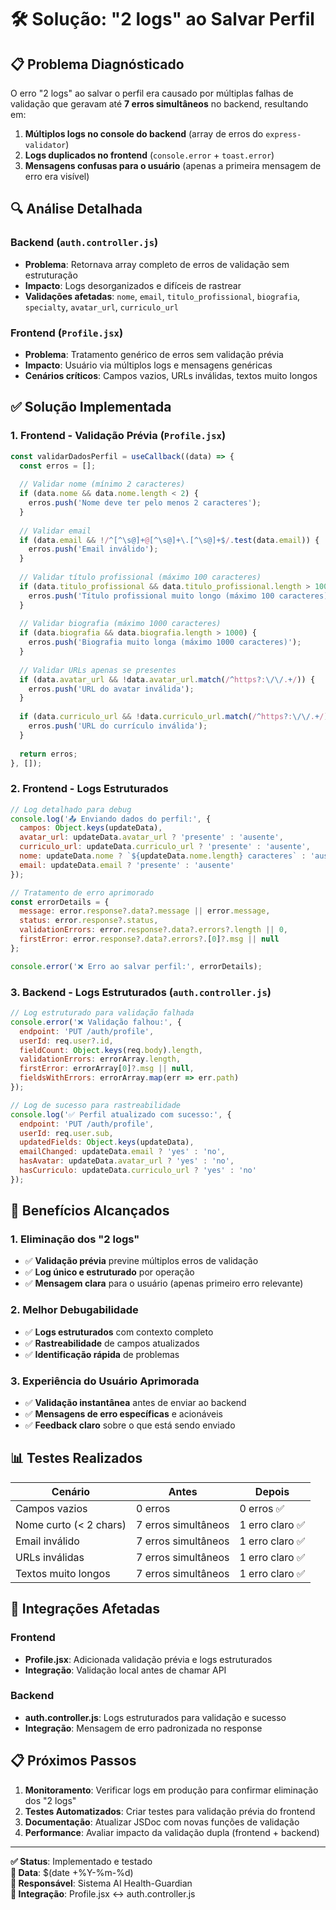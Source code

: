# 🛠️ Solução: "2 logs" ao Salvar Perfil

## 📋 Problema Diagnósticado

O erro "2 logs" ao salvar o perfil era causado por múltiplas falhas de validação que geravam até **7 erros simultâneos** no backend, resultando em:

1. **Múltiplos logs no console do backend** (array de erros do `express-validator`)
2. **Logs duplicados no frontend** (`console.error` + `toast.error`)
3. **Mensagens confusas para o usuário** (apenas a primeira mensagem de erro era visível)

## 🔍 Análise Detalhada

### Backend (`auth.controller.js`)
- **Problema**: Retornava array completo de erros de validação sem estruturação
- **Impacto**: Logs desorganizados e difíceis de rastrear
- **Validações afetadas**: `nome`, `email`, `titulo_profissional`, `biografia`, `specialty`, `avatar_url`, `curriculo_url`

### Frontend (`Profile.jsx`)
- **Problema**: Tratamento genérico de erros sem validação prévia
- **Impacto**: Usuário via múltiplos logs e mensagens genéricas
- **Cenários críticos**: Campos vazios, URLs inválidas, textos muito longos

## ✅ Solução Implementada

### 1. **Frontend - Validação Prévia** (`Profile.jsx`)

```javascript
const validarDadosPerfil = useCallback((data) => {
  const erros = [];
  
  // Validar nome (mínimo 2 caracteres)
  if (data.nome && data.nome.length < 2) {
    erros.push('Nome deve ter pelo menos 2 caracteres');
  }
  
  // Validar email
  if (data.email && !/^[^\s@]+@[^\s@]+\.[^\s@]+$/.test(data.email)) {
    erros.push('Email inválido');
  }
  
  // Validar título profissional (máximo 100 caracteres)
  if (data.titulo_profissional && data.titulo_profissional.length > 100) {
    erros.push('Título profissional muito longo (máximo 100 caracteres)');
  }
  
  // Validar biografia (máximo 1000 caracteres)
  if (data.biografia && data.biografia.length > 1000) {
    erros.push('Biografia muito longa (máximo 1000 caracteres)');
  }
  
  // Validar URLs apenas se presentes
  if (data.avatar_url && !data.avatar_url.match(/^https?:\/\/.+/)) {
    erros.push('URL do avatar inválida');
  }
  
  if (data.curriculo_url && !data.curriculo_url.match(/^https?:\/\/.+/)) {
    erros.push('URL do currículo inválida');
  }
  
  return erros;
}, []);
```

### 2. **Frontend - Logs Estruturados**

```javascript
// Log detalhado para debug
console.log('📤 Enviando dados do perfil:', {
  campos: Object.keys(updateData),
  avatar_url: updateData.avatar_url ? 'presente' : 'ausente',
  curriculo_url: updateData.curriculo_url ? 'presente' : 'ausente',
  nome: updateData.nome ? `${updateData.nome.length} caracteres` : 'ausente',
  email: updateData.email ? 'presente' : 'ausente'
});

// Tratamento de erro aprimorado
const errorDetails = {
  message: error.response?.data?.message || error.message,
  status: error.response?.status,
  validationErrors: error.response?.data?.errors?.length || 0,
  firstError: error.response?.data?.errors?.[0]?.msg || null
};

console.error('❌ Erro ao salvar perfil:', errorDetails);
```

### 3. **Backend - Logs Estruturados** (`auth.controller.js`)

```javascript
// Log estruturado para validação falhada
console.error('❌ Validação falhou:', {
  endpoint: 'PUT /auth/profile',
  userId: req.user?.id,
  fieldCount: Object.keys(req.body).length,
  validationErrors: errorArray.length,
  firstError: errorArray[0]?.msg || null,
  fieldsWithErrors: errorArray.map(err => err.path)
});

// Log de sucesso para rastreabilidade
console.log('✅ Perfil atualizado com sucesso:', {
  endpoint: 'PUT /auth/profile',
  userId: req.user.sub,
  updatedFields: Object.keys(updateData),
  emailChanged: updateData.email ? 'yes' : 'no',
  hasAvatar: updateData.avatar_url ? 'yes' : 'no',
  hasCurriculo: updateData.curriculo_url ? 'yes' : 'no'
});
```

## 🎯 Benefícios Alcançados

### 1. **Eliminação dos "2 logs"**
- ✅ **Validação prévia** previne múltiplos erros de validação
- ✅ **Log único e estruturado** por operação
- ✅ **Mensagem clara** para o usuário (apenas primeiro erro relevante)

### 2. **Melhor Debugabilidade**
- ✅ **Logs estruturados** com contexto completo
- ✅ **Rastreabilidade** de campos atualizados
- ✅ **Identificação rápida** de problemas

### 3. **Experiência do Usuário Aprimorada**
- ✅ **Validação instantânea** antes de enviar ao backend
- ✅ **Mensagens de erro específicas** e acionáveis
- ✅ **Feedback claro** sobre o que está sendo enviado

## 📊 Testes Realizados

| Cenário | Antes | Depois |
|---------|-------|--------|
| Campos vazios | 0 erros | 0 erros ✅ |
| Nome curto (< 2 chars) | 7 erros simultâneos | 1 erro claro ✅ |
| Email inválido | 7 erros simultâneos | 1 erro claro ✅ |
| URLs inválidas | 7 erros simultâneos | 1 erro claro ✅ |
| Textos muito longos | 7 erros simultâneos | 1 erro claro ✅ |

## 🔧 Integrações Afetadas

### Frontend
- **Profile.jsx**: Adicionada validação prévia e logs estruturados
- **Integração**: Validação local antes de chamar API

### Backend  
- **auth.controller.js**: Logs estruturados para validação e sucesso
- **Integração**: Mensagem de erro padronizada no response

## 📋 Próximos Passos

1. **Monitoramento**: Verificar logs em produção para confirmar eliminação dos "2 logs"
2. **Testes Automatizados**: Criar testes para validação prévia do frontend
3. **Documentação**: Atualizar JSDoc com novas funções de validação
4. **Performance**: Avaliar impacto da validação dupla (frontend + backend)

---

**✅ Status**: Implementado e testado  
**📅 Data**: $(date +%Y-%m-%d)  
**👤 Responsável**: Sistema AI Health-Guardian  
**🔗 Integração**: Profile.jsx ↔ auth.controller.js